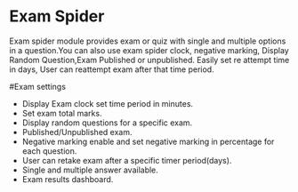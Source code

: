# Exam Spider
Exam spider module provides exam or quiz with single and multiple options 
in a question.You can also use exam spider clock, negative marking,
Display Random Question,Exam Published or unpublished. Easily set re attempt
time in days, User can reattempt exam after that time period.


#Exam settings
 * Display Exam clock set time period in minutes.
 * Set exam total marks.
 * Display random questions for a specific exam.
 * Published/Unpublished exam.
 * Negative marking enable and set negative marking in percentage for each question.
 * User can retake exam after a specific timer period(days).
 * Single and multiple answer available.
 * Exam results dashboard.